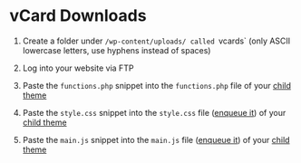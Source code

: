 # vCard Downloads

1. Create a folder under `/wp-content/uploads/ called `vcards` (only ASCII lowercase letters, use hyphens instead of spaces)

1. Log into your website via FTP
2. Paste the `functions.php` snippet into the `functions.php` file of your [child theme](https://github.com/eBollow05/child-theme)
3. Paste the `style.css` snippet into the `style.css` file ([enqueue it](https://github.com/eBollow05/child-theme/blob/main/functions.php#L13-L27)) of your [child theme](https://github.com/eBollow05/child-theme)
4. Paste the `main.js` snippet into the `main.js` file ([enqueue it](https://github.com/eBollow05/child-theme/blob/main/functions.php#L13-L27)) of your [child theme](https://github.com/eBollow05/child-theme)
